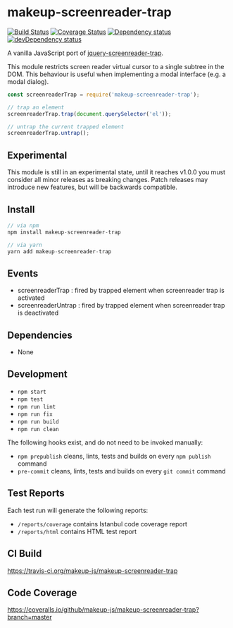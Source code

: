 # makeup-screenreader-trap

<p>
    <a href="https://travis-ci.org/makeup-js/makeup-screenreader-trap"><img src="https://api.travis-ci.org/makeup-js/makeup-screenreader-trap.svg?branch=master" alt="Build Status" /></a>
    <a href='https://coveralls.io/github/makeup-js/jquery-screenreader-trap?branch=master'><img src='https://coveralls.io/repos/makeup-js/makeup-screenreader-trap/badge.svg?branch=master&service=github' alt='Coverage Status' /></a>
    <a href="https://david-dm.org/makeup-js/makeup-screenreader-trap"><img src="https://david-dm.org/makeup-js/makeup-screenreader-trap.svg" alt="Dependency status" /></a>
    <a href="https://david-dm.org/makeup-js/makeup-screenreader-trap#info=devDependencies"><img src="https://david-dm.org/makeup-js/makeup-screenreader-trap/dev-status.svg" alt="devDependency status" /></a>
</p>

A vanilla JavaScript port of <a href="https://github.com/ianmcburnie/jquery-screenreader-trap">jquery-screenreader-trap</a>.

This module restricts screen reader virtual cursor to a single subtree in the DOM. This behaviour is useful when implementing a modal interface (e.g. a modal dialog).

```js
const screenreaderTrap = require('makeup-screenreader-trap');

// trap an element
screenreaderTrap.trap(document.querySelector('el'));

// untrap the current trapped element
screenreaderTrap.untrap();
```

## Experimental

This module is still in an experimental state, until it reaches v1.0.0 you must consider all minor releases as breaking changes. Patch releases may introduce new features, but will be backwards compatible.

## Install

```js
// via npm
npm install makeup-screenreader-trap

// via yarn
yarn add makeup-screenreader-trap
```

## Events

* screenreaderTrap : fired by trapped element when screenreader trap is activated
* screenreaderUntrap : fired by trapped element when screenreader trap is deactivated

## Dependencies

* None

## Development

* `npm start`
* `npm test`
* `npm run lint`
* `npm run fix`
* `npm run build`
* `npm run clean`

The following hooks exist, and do not need to be invoked manually:

* `npm prepublish` cleans, lints, tests and builds on every `npm publish` command
* `pre-commit` cleans, lints, tests and builds on every `git commit` command

## Test Reports

Each test run will generate the following reports:

* `/reports/coverage` contains Istanbul code coverage report
* `/reports/html` contains HTML test report

## CI Build

https://travis-ci.org/makeup-js/makeup-screenreader-trap

## Code Coverage

https://coveralls.io/github/makeup-js/makeup-screenreader-trap?branch=master
